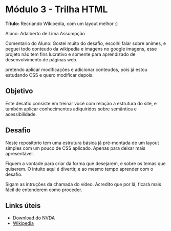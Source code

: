 # Módulo 3 - Trilha HTML

**Título:** Recriando Wikipedia, com um layout melhor :)

Aluno: Adalberto de Lima Assumpção

Comentario do Aluno: Gostei muito do desafio, escolhi falar sobre animes, e peguei todo conteudo da wikipedia e imagens no google imagens, esse projeto não tem fins lucrativo e somente para aprendizado de desenvolvimento de páginas web.

pretendo aplicar modificações e adicionar conteudos, pois já estou estudando CSS e quero modificar depois.

## Objetivo
Este desafio consiste em treinar você com relação a estrutura do site, e também aplicar conhecimentos adiquiridos sobre semântica e acessibilidade.

## Desafio
Neste repositório tem uma estrutura básica já pré-montada de um layout simples com um pouco de CSS aplicado. Apenas para deixar mais apresentável.

Fiquem a vontade para criar da forma que desejarem, e sobre os temas que quiserem. O intuito aqui é divertir, e ao mesmo tempo aprender com o desafio.

Sigam as intruções da chamada do vídeo. Acredito que por lá, ficará mais fácil de entenderem como proceder.

## Links úteis
- [Download do NVDA](https://www.nvaccess.org/download/)
- [Wikipedia](https://pt.wikipedia.org/)


